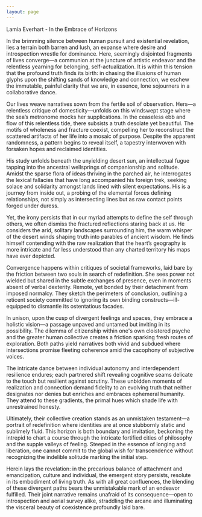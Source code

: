 ```yaml
---
layout: page
---
```

Lamia Everhart - In the Embrace of Horizons

In the brimming silence between human pursuit and existential revelation, lies a terrain both barren and lush, an expanse where desire and introspection wrestle for dominance. Here, seemingly disjointed fragments of lives converge—a communion at the juncture of artistic endeavor and the relentless yearning for belonging, self-actualization. It is within this tension that the profound truth finds its birth: in chasing the illusions of human glyphs upon the shifting sands of knowledge and connection, we eschew the immutable, painful clarity that we are, in essence, lone sojourners in a collaborative dance.

Our lives weave narratives sown from the fertile soil of observation. Hers—a relentless critique of domesticity—unfolds on this windswept stage where the sea’s metronome mocks her supplications. In the ceaseless ebb and flow of this relentless tide, there subsists a truth desolate yet beautiful. The motifs of wholeness and fracture coexist, compelling her to reconstruct the scattered artifacts of her life into a mosaic of purpose. Despite the apparent randomness, a pattern begins to reveal itself, a tapestry interwoven with forsaken hopes and reclaimed identities.

His study unfolds beneath the unyielding desert sun, an intellectual fugue tapping into the ancestral wellsprings of companionship and solitude. Amidst the sparse flora of ideas thriving in the parched air, he interrogates the lexical fallacies that have long accompanied his foreign trek, seeking solace and solidarity amongst lands lined with silent expectations. His is a journey from inside out, a probing of the elemental forces defining relationships, not simply as intersecting lines but as raw contact points forged under duress.

Yet, the irony persists that in our myriad attempts to define the self through others, we often dismiss the fractured reflections staring back at us. He considers the arid, solitary landscapes surrounding him, the warm whisper of the desert winds shaping truth into parables of ancient wisdom. He finds himself contending with the raw realization that the heart’s geography is more intricate and far less understood than any charted territory his maps have ever depicted.

Convergence happens within critiques of societal frameworks, laid bare by the friction between two souls in search of redefinition. She sees power not wielded but shared in the subtle exchanges of presence, even in moments absent of verbal dexterity. Remote, yet bonded by their detachment from imposed normalcy. They sketch the perimeters of conclusion, outlining a reticent society committed to ignoring its own binding constructs—ill-equipped to dismantle its ostentatious facades.

In unison, upon the cusp of divergent feelings and spaces, they embrace a holistic vision—a passage unpaved and untamed but inviting in its possibility. The dilemma of citizenship within one's own cloistered psyche and the greater human collective creates a friction sparking fresh routes of exploration. Both paths yield narratives both vivid and subdued where intersections promise fleeting coherence amid the cacophony of subjective voices.

The intricate dance between individual autonomy and interdependent resilience endures; each partnered shift revealing cognitive seams delicate to the touch but resilient against scrutiny. These unbidden moments of realization and connection demand fidelity to an evolving truth that neither designates nor denies but enriches and embraces ephemeral humanity. They attend to these gradients, the primal hues which shade life with unrestrained honesty.

Ultimately, their collective creation stands as an unmistaken testament—a portrait of redefinition where identities are at once stubbornly static and sublimely fluid. This horizon is both boundary and invitation, beckoning the intrepid to chart a course through the intricate fortified cities of philosophy and the supple valleys of feeling. Steeped in the essence of longing and liberation, one cannot commit to the global wish for transcendence without recognizing the indelible solitude marking the initial step.

Herein lays the revelation: in the precarious balance of attachment and emancipation, culture and individual, the emergent story persists, resolute in its embodiment of living truth. As with all great confluences, the blending of these divergent paths bears the unmistakable mark of an endeavor fulfilled. Their joint narrative remains unafraid of its consequence—open to introspection and aerial survey alike, straddling the arcane and illuminating the visceral beauty of coexistence profoundly laid bare.
